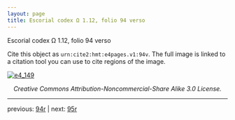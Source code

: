 ```yaml
---
layout: page
title: Escorial codex Ω 1.12, folio 94 verso
---
```


Escorial codex Ω 1.12, folio 94 verso

Cite this object as `urn:cite2:hmt:e4pages.v1:94v`.  The full image is linked to a citation tool you can use to cite regions of the image.

[![e4_149](http://www.homermultitext.org/iipsrv?IIIF=/project/homer/pyramidal/deepzoom/hmt/e4img/2017a/e4_149.tif/full/800,/0/default.jpg)](http://www.homermultitext.org/ict2/?urn=urn:cite2:hmt:e4img.2017a:e4_149) 

<p style="text-align: center; font-style: italic;">Creative Commons Attribution-Noncommercial-Share Alike 3.0 License.</p>

---

previous: [94r](../94r/) | next: [95r](../95r/)